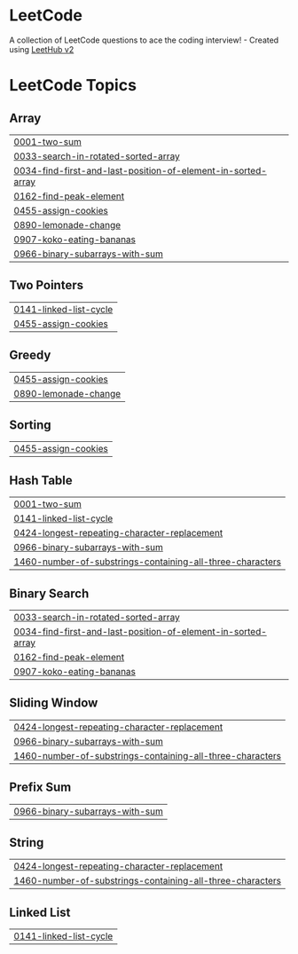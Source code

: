 # LeetCode
A collection of LeetCode questions to ace the coding interview! - Created using [LeetHub v2](https://github.com/arunbhardwaj/LeetHub-2.0)

<!---LeetCode Topics Start-->
# LeetCode Topics
## Array
|  |
| ------- |
| [0001-two-sum](https://github.com/harsh200539/LeetCode/tree/master/0001-two-sum) |
| [0033-search-in-rotated-sorted-array](https://github.com/harsh200539/LeetCode/tree/master/0033-search-in-rotated-sorted-array) |
| [0034-find-first-and-last-position-of-element-in-sorted-array](https://github.com/harsh200539/LeetCode/tree/master/0034-find-first-and-last-position-of-element-in-sorted-array) |
| [0162-find-peak-element](https://github.com/harsh200539/LeetCode/tree/master/0162-find-peak-element) |
| [0455-assign-cookies](https://github.com/harsh200539/LeetCode/tree/master/0455-assign-cookies) |
| [0890-lemonade-change](https://github.com/harsh200539/LeetCode/tree/master/0890-lemonade-change) |
| [0907-koko-eating-bananas](https://github.com/harsh200539/LeetCode/tree/master/0907-koko-eating-bananas) |
| [0966-binary-subarrays-with-sum](https://github.com/harsh200539/LeetCode/tree/master/0966-binary-subarrays-with-sum) |
## Two Pointers
|  |
| ------- |
| [0141-linked-list-cycle](https://github.com/harsh200539/LeetCode/tree/master/0141-linked-list-cycle) |
| [0455-assign-cookies](https://github.com/harsh200539/LeetCode/tree/master/0455-assign-cookies) |
## Greedy
|  |
| ------- |
| [0455-assign-cookies](https://github.com/harsh200539/LeetCode/tree/master/0455-assign-cookies) |
| [0890-lemonade-change](https://github.com/harsh200539/LeetCode/tree/master/0890-lemonade-change) |
## Sorting
|  |
| ------- |
| [0455-assign-cookies](https://github.com/harsh200539/LeetCode/tree/master/0455-assign-cookies) |
## Hash Table
|  |
| ------- |
| [0001-two-sum](https://github.com/harsh200539/LeetCode/tree/master/0001-two-sum) |
| [0141-linked-list-cycle](https://github.com/harsh200539/LeetCode/tree/master/0141-linked-list-cycle) |
| [0424-longest-repeating-character-replacement](https://github.com/harsh200539/LeetCode/tree/master/0424-longest-repeating-character-replacement) |
| [0966-binary-subarrays-with-sum](https://github.com/harsh200539/LeetCode/tree/master/0966-binary-subarrays-with-sum) |
| [1460-number-of-substrings-containing-all-three-characters](https://github.com/harsh200539/LeetCode/tree/master/1460-number-of-substrings-containing-all-three-characters) |
## Binary Search
|  |
| ------- |
| [0033-search-in-rotated-sorted-array](https://github.com/harsh200539/LeetCode/tree/master/0033-search-in-rotated-sorted-array) |
| [0034-find-first-and-last-position-of-element-in-sorted-array](https://github.com/harsh200539/LeetCode/tree/master/0034-find-first-and-last-position-of-element-in-sorted-array) |
| [0162-find-peak-element](https://github.com/harsh200539/LeetCode/tree/master/0162-find-peak-element) |
| [0907-koko-eating-bananas](https://github.com/harsh200539/LeetCode/tree/master/0907-koko-eating-bananas) |
## Sliding Window
|  |
| ------- |
| [0424-longest-repeating-character-replacement](https://github.com/harsh200539/LeetCode/tree/master/0424-longest-repeating-character-replacement) |
| [0966-binary-subarrays-with-sum](https://github.com/harsh200539/LeetCode/tree/master/0966-binary-subarrays-with-sum) |
| [1460-number-of-substrings-containing-all-three-characters](https://github.com/harsh200539/LeetCode/tree/master/1460-number-of-substrings-containing-all-three-characters) |
## Prefix Sum
|  |
| ------- |
| [0966-binary-subarrays-with-sum](https://github.com/harsh200539/LeetCode/tree/master/0966-binary-subarrays-with-sum) |
## String
|  |
| ------- |
| [0424-longest-repeating-character-replacement](https://github.com/harsh200539/LeetCode/tree/master/0424-longest-repeating-character-replacement) |
| [1460-number-of-substrings-containing-all-three-characters](https://github.com/harsh200539/LeetCode/tree/master/1460-number-of-substrings-containing-all-three-characters) |
## Linked List
|  |
| ------- |
| [0141-linked-list-cycle](https://github.com/harsh200539/LeetCode/tree/master/0141-linked-list-cycle) |
<!---LeetCode Topics End-->